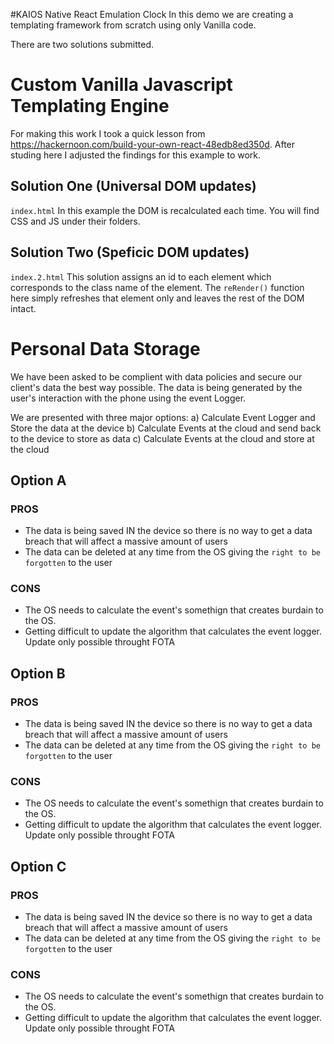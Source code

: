 #KAIOS Native React Emulation Clock
In this demo we are creating a templating framework from scratch using only Vanilla code.

There are two solutions submitted.

# Custom Vanilla Javascript Templating Engine
For making this work I took a quick lesson from https://hackernoon.com/build-your-own-react-48edb8ed350d.
After studing here I adjusted the findings for this example to work.

## Solution One (Universal DOM updates)
`index.html`
In this example the DOM is recalculated each time. You will find CSS and JS under their folders.

## Solution Two (Speficic DOM updates)
`index.2.html`
This solution assigns an id to each element which corresponds to the class name of the element.
The `reRender()` function here simply refreshes that element only and leaves the rest of the DOM intact.

# Personal Data Storage
We have been asked to be complient with data policies and secure our client's data the best way possible.
The data is being generated by the user's interaction with the phone using the event Logger.

We are presented with three major options:
a) Calculate Event Logger and Store the data at the device
b) Calculate Events at the cloud and send back to the device to store as data
c) Calculate Events at the cloud and store at the cloud

## Option A

### PROS 
- The data is being saved IN the device so there is no way to get a data breach that will affect a massive amount of users
- The data can be deleted at any time from the OS giving the `right to be forgotten` to the user
### CONS
- The OS needs to calculate the event's somethign that creates burdain to the OS. 
- Getting difficult to update the algorithm that calculates the event logger. Update only possible throught FOTA


## Option B

### PROS 
- The data is being saved IN the device so there is no way to get a data breach that will affect a massive amount of users
- The data can be deleted at any time from the OS giving the `right to be forgotten` to the user
### CONS
- The OS needs to calculate the event's somethign that creates burdain to the OS. 
- Getting difficult to update the algorithm that calculates the event logger. Update only possible throught FOTA




## Option C


### PROS 
- The data is being saved IN the device so there is no way to get a data breach that will affect a massive amount of users
- The data can be deleted at any time from the OS giving the `right to be forgotten` to the user
### CONS
- The OS needs to calculate the event's somethign that creates burdain to the OS. 
- Getting difficult to update the algorithm that calculates the event logger. Update only possible throught FOTA
